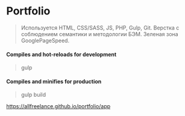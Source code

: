 # Portfolio
> Используется HTML, CSS/SASS, JS, PHP, Gulp, Git.
> Верстка с соблюдением семантики и методологии БЭМ. Зеленая зона GooglePageSpeed.

#### Compiles and hot-reloads for development
> gulp

#### Compiles and minifies for production
> gulp build


https://allfreelance.github.io/portfolio/app